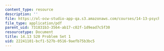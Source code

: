 ```yaml
---
content_type: resource
description: ''
file: https://ol-ocw-studio-app-qa.s3.amazonaws.com/courses/14-13-psychology-and-economics-spring-2020/22241101bcf1527b05169aefb75b3bc5_MIT14_13s20_pset1.pdf
file_type: application/pdf
parent_uid: 731831b3-3564-ab17-c02f-1d9ead7c5f30
resourcetype: Document
title: 14.13 S20 Problem Set 1
uid: 22241101-bcf1-527b-0516-9aefb75b3bc5
---
```

